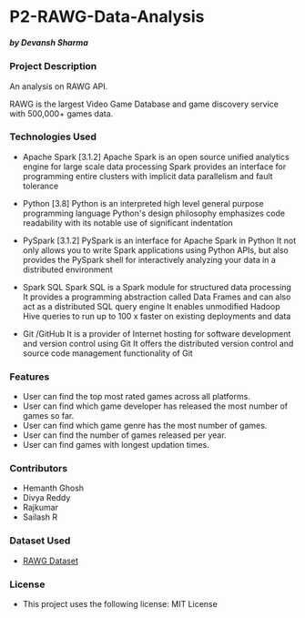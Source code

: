 # P2-RAWG-Data-Analysis
##### by Devansh Sharma

### Project Description

An analysis on RAWG API.

RAWG is the largest Video Game Database and game discovery service with 500,000+ games data.

### Technologies Used

* Apache Spark [3.1.2] Apache Spark is an open source unified analytics engine for large scale data processing Spark provides an interface for programming entire clusters with implicit data parallelism and fault tolerance

* Python [3.8] Python is an interpreted high level general purpose programming language Python's design philosophy emphasizes code readability with its notable use of significant indentation

* PySpark [3.1.2] PySpark is an interface for Apache Spark in Python It not only allows you to write Spark applications using Python APIs, but also provides the PySpark shell for interactively analyzing your data in a distributed environment

* Spark SQL Spark SQL is a Spark module for structured data processing It provides a programming abstraction called Data Frames and can also act as a distributed SQL query engine It enables unmodified Hadoop Hive queries to run up to 100 x faster on existing deployments and data

* Git /GitHub It is a provider of Internet hosting for software development and version control using Git It offers the distributed version control and source code management functionality of Git


### Features
* User can find the top most rated games across all platforms.
* User can find which game developer has released the most number of games so far.
* User can find which game genre has the most number of games.
* User can find the number of games released per year.
* User can find games with longest updation times.

### Contributors
* Hemanth Ghosh
* Divya Reddy
* Rajkumar
* Sailash R

### Dataset Used
* [RAWG Dataset](https://www.kaggle.com/jummyegg/rawg-game-dataset)

### License
* This project uses the following license: MIT License
